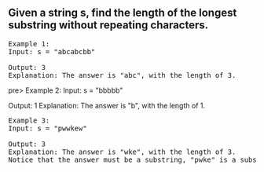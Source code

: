 ## Given a string s, find the length of the longest substring without repeating characters.

 
<pre>
Example 1:
Input: s = "abcabcbb"
  
Output: 3
Explanation: The answer is "abc", with the length of 3.
</pre>
pre>
Example 2:
Input: s = "bbbbb"
  
Output: 1
Explanation: The answer is "b", with the length of 1.
</pre>
<pre>
Example 3:
Input: s = "pwwkew"
  
Output: 3
Explanation: The answer is "wke", with the length of 3.
Notice that the answer must be a substring, "pwke" is a subsequence and not a substring.  
</pre>

